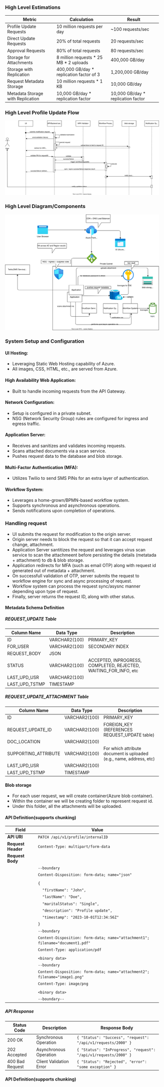 ### High Level Estimations

| Metric                        | Calculation                                                                 | Result                  |
|-------------------------------|-----------------------------------------------------------------------------|-------------------------|
| Profile Update Requests       | 10 million requests per day                                                 | ~100 requests/sec       |
| Direct Update Requests        | 20% of total requests                                                       | 20 requests/sec         |
| Approval Requests             | 80% of total requests                                                       | 80 requests/sec         |
| Storage for Attachments       | 8 million requests * 25 MB * 2 uploads                                      | 400,000 GB/day          |
| Storage with Replication      | 400,000 GB/day * replication factor of 3                                     | 1,200,000 GB/day        |
| Request Metadata Storage      | 10 million requests * 1 KB                                                  | 10,000 GB/day           |
| Metadata Storage with Replication | 10,000 GB/day * replication factor                                        | 10,000 GB/day * replication factor |

### High Level Profile Update Flow
![Profile Update Flow](./flow-profile-update.svg)

### High Level Diagram/Components
![High Level Diagram](./high-level-component.svg)

### System Setup and Configuration

#### UI Hosting:
- Leveraging Static Web Hosting capability of Azure.
- All images, CSS, HTML, etc., are served from Azure.

#### High Availability Web Application:
- Built to handle incoming requests from the API Gateway.

#### Network Configuration:
- Setup is configured in a private subnet.
- NSG (Network Security Group) rules are configured for ingress and egress traffic.

#### Application Server:
- Receives and sanitizes and validates incoming requests.
- Scans attached documents via a scan service.
- Pushes request data to the database and blob storage.

#### Multi-Factor Authentication (MFA):
- Utilizes Twilio to send SMS PINs for an extra layer of authentication.

#### Workflow System:
- Leverages a home-grown/BPMN-based workflow system.
- Supports synchronous and asynchronous operations.
- Sends notifications upon completion of operations.

### Handling request
- UI submits the request for modification to the origin server.
- Origin server needs to block the request so that it can accept request change, attachment.
- Application Server santitizes the request and leverages virus scan service to scan the attachmeent before persisting the details (metatada + attachment) to db & blob storage.
- Application redirects for MFA (such as email OTP) along with request id generated out of metadata + attachment.
- On successfull validation of OTP, server submits the request to workflow engine for sync and async processing of request.
- Workflow system can process the request sync/asysnc manner depending upon type of request.
- Finally, server returns the request ID, along with other status.


#### Metadata Schema Definition

##### REQUEST_UPDATE Table

| Column Name       | Data Type         | Description                                      |
|-------------------|-------------------|--------------------------------------------------|
| ID                | VARCHAR2(100)     | PRIMARY_KEY                                      |
| FOR_USER          | VARCHAR2(100)     | SECONDARY INDEX                                  |
| REQUEST_BODY      | JSON              |                                                  |
| STATUS            | VARCHAR2(100)     | ACCEPTED, INPROGRESS, COMPLETED, REJECTED, WAITING_FOR_INFO, etc |
| LAST_UPD_USR      | VARCHAR2(100)     |                                                  |
| LAST_UPD_TSTMP    | TIMESTAMP         |                                                  |

##### REQUEST_UPDATE_ATTACHMENT Table

| Column Name           | Data Type         | Description                                      |
|-----------------------|-------------------|--------------------------------------------------|
| ID                    | VARCHAR2(100)     | PRIMARY_KEY                                      |
| REQUEST_UPDATE_ID     | VARCHAR2(100)     | FOREIGN_KEY (REFERENCES REQUEST_UPDATE table)    |
| DOC_LOCATION          | VARCHAR2(100)     |                                                  |
| SUPPORTING_ATTRIBUTE  | VARCHAR2(100)     | For which attribute document is uploaded (e.g., name, address, etc) |
| LAST_UPD_USR          | VARCHAR2(100)     |                                                  |
| LAST_UPD_TSTMP        | TIMESTAMP         |                                                  |

#### Blob storage
- For each user request, we will create container(Azure blob container).
- Within the container we will be creating folder to represent request id.
- Under this folder, all the attachments will be uploaded.



#### API Definition(supports chunking)

| Field           | Value                                                                                       |
|-----------------|---------------------------------------------------------------------------------------------|
| **API URI**     | `PATCH /api/v1/profile/internalID`                                                          |
| **Request Header** | `Content-Type: multipart/form-data`                                                      |
| **Request Body**   |                                                                                          |
|                 | `--boundary`                                                                                |
|                 | `Content-Disposition: form-data; name="json"`                                               |
|                 |                                                                                             |
|                 | `{`                                                                                         |
|                 | `  "firstName": "John",`                                                                    |
|                 | `  "lastName": "Doe",`                                                                      |
|                 | `  "maritalStatus": "Single",`                                                              |
|                 | `  "description": "Profile update",`                                                        |
|                 | `  "timestamp": "2023-10-01T12:34:56Z"`                                                     |
|                 | `}`                                                                                         |
|                 | `--boundary`                                                                                |
|                 | `Content-Disposition: form-data; name="attachment1"; filename="document1.pdf"`              |
|                 | `Content-Type: application/pdf`                                                             |
|                 |                                                                                             |
|                 | `<binary data>`                                                                             |
|                 | `--boundary`                                                                                |
|                 | `Content-Disposition: form-data; name="attachment2"; filename="image1.png"`                 |
|                 | `Content-Type: image/png`                                                                   |
|                 |                                                                                             |
|                 | `<binary data>`                                                                             |
|                 | `--boundary--`                                                                              |

##### API Response
| Status Code | Description                        | Response Body                                                                 |
|-------------|------------------------------------|-------------------------------------------------------------------------------|
| 200 OK      | Synchronous Operation              | `{ "Status": "Success", "request": "/api/v1/requests/2000" }`                 |
| 202 Accepted| Asynchronous Operation             | `{ "Status": "InProgress", "request": "/api/v1/requests/2000" }`              |
| 400 Bad Request | Client Validation Error        | `{ "Status": "Rejected", "error": "some exception" }`                              


#### API Definition(supports chunking)